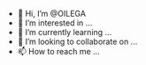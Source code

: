 - 👋 Hi, I’m @OILEGA
- 👀 I’m interested in ...
- 🌱 I’m currently learning ...
- 💞️ I’m looking to collaborate on ...
- 📫 How to reach me ...

<!---
OILEGA/OILEGA is a ✨ special ✨ repository because its `README.md` (this file) appears on your GitHub profile.
You can click the Preview link to take a look at your changes.
--->
